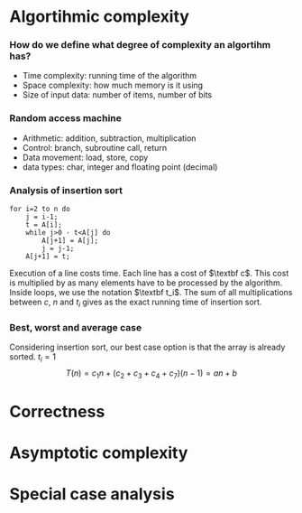 # Algortihmic complexity

### How do we define what degree of complexity an algortihm has?

- Time complexity: running time of the algorithm
- Space complexity: how much memory is it using
- Size of input data: number of items, number of bits

### Random access machine

- Arithmetic: addition, subtraction, multiplication
- Control: branch, subroutine call, return
- Data movement: load, store, copy
- data types: char, integer and floating point (decimal)

### Analysis of insertion sort

```
for i=2 to n do
    j = i-1;
    t = A[i];
    while j>0 · t<A[j] do
        A[j+1] = A[j];
        j = j-1;
    A[j+1] = t;
```

Execution of a line costs time. Each line has a cost of $\textbf c$. This cost is multiplied by as many elements have to be processed by the algorithm. Inside loops, we use the notation $\textbf t_i$. The sum of all multiplications between $c$, $n$ and $t_i$ gives as the exact running time of insertion sort.

### Best, worst and average case

Considering insertion sort, our best case option is that the array is already sorted. $t_i = 1$
$$ T(n) = c_1n + (c_2 + c_3 + c_4 + c_7)(n-1) = an+b $$

# Correctness

# Asymptotic complexity

# Special case analysis